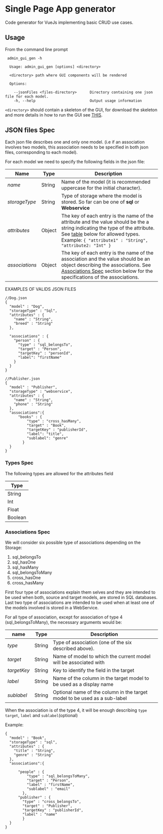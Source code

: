 # Single Page App generator

Code generator for VueJs implementing basic CRUD use cases.

## Usage

From the command line prompt

````
 admin_gui_gen -h

  Usage: admin_gui_gen [options] <directory>
  
  <directory> path where GUI components will be rendered

  Options:

    --jsonFiles <files-directory>      Directory containing one json file for each model.
    -h, --help                         Output usage information
````
`<directory>` should contain a skeleton of the GUI, for download the skeleton and more details in how to run the GUI see [THIS](https://github.com/ScienceDb/single-page-app).

## JSON files Spec

Each json file describes one and only one model. (i.e if an association involves two models, this association needs to be specified in both json files, corresponding to each model).

For each model we need to specify the following fields in the json file:

Name | Type | Description
------- | ------- | --------------
*name* | String | Name of the model (it is recommended uppercase for the initial character).
*storageType* | String | Type of storage where the model is stored. So far can be one of __sql__ or __Webservice__
*attributes* | Object | The key of each entry is the name of the attribute and the value should be the a string indicating the type of the attribute. See [table](types-spec) below for allowed types. Example: ```{ "attribute1" : "String", "attribute2: "Int" }```
*associations* | Object | The key of each entry is the name of the association and the value should be an object describing the associations. See [Associations Spec](associations-spec) section below for the specifications of the associations. 

EXAMPLES OF VALIDS JSON FILES

```
//Dog.json
{
  "model" : "Dog",
  "storageType" : "Sql",
  "attributes" : {
    "name" : "String",
    "breed" : "String"
  },

  "associations" : {
    "person" : {
      "type" : "sql_belongsTo",
      "target" : "Person",
      "targetKey" : "personId",
      "label": "firstName"
    }
  }
}

```

```
//Publisher.json
{
  "model" : "Publisher",
  "storageType" : "webservice",
  "attributes" : {
    "name" : "String",
    "phone" : "String"
  },
  "associations":{
      "books" : {
          "type" : "cross_hasMany",
          "target" : "Book",
          "targetKey" : "publisherId",
          "label": "title",
          "sublabel": "genre"
        }
  }
}

```



### Types Spec
The following types are allowed for the attributes field

 Type | 
------- | 
String |
Int |
Float |
Boolean |



### Associations Spec

We will consider six possible type of associations depending on the Storage:
1. sql_belongsTo
2. sql_hasOne
3. sql_hasMany
4. sql_belongsToMany
5. cross_hasOne
6. cross_hasMany

First four type of associations explain them selves and they are intended to be used when both, source and target models, are stored in SQL databases.
Last two type of associations are intended to be used when at least one of the models involved is stored in a WebService. 

For all type of association, except for association  of type 4 (sql_belongsToMany), the necessary arguments would be:

name | Type | Description
------- | ------- | --------------
*type* | String | Type of association (one of the six described above).
*target* | String | Name of model to which the current model will be associated with
*targetKey* | String | Key to identify the field in the target
*label* | String | Name of the column in the target model to be used as a display name
*sublabel* | String | Optional name of the column in the target model to be used as a sub-label
  
  
When the association is of the type 4, it will be enough describing `type` `target`, `label` and `sublabel`(optional)

Example:
```
{
  "model" : "Book",
  "storageType" : "sql",
  "attributes" : {
    "title" : "String",
    "genre" : "String"
  },
  "associations":{

      "people" : {
          "type" : "sql_belongsToMany",
          "target" : "Person",
          "label" : "firstName",
          "sublabel" : "email"
        },
      "publisher" : {
        "type" : "cross_belongsTo",
        "target" : "Publisher",
        "targetKey" : "publisherId",
        "label" : "name"
        }
  }
}
```
